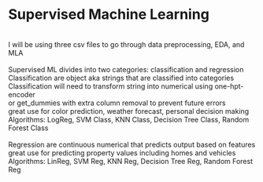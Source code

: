 # Supervised Machine Learning
<br>I will be using three csv files to go through data preprocessing, EDA, and MLA
<br>
<br>Supervised ML divides into two categories: classification and regression
<br>Classification are object aka strings that are classified into categories
<br>Classification will need to transform string into numerical using one-hpt-encoder 
<br>or get_dummies with extra column removal to prevent future errors
<br>great use for color prediction, weather forecast, personal decision making
<br>Algorithms: LogReg, SVM Class, KNN Class, Decision Tree Class, Random Forest Class
<br>
<br>Regression are continuous numerical that predicts output based on features
<br>great use for predicting property values including homes and vehicles
<br>Algorithms: LinReg, SVM Reg, KNN Reg, Decision Tree Reg, Random Forest Reg
